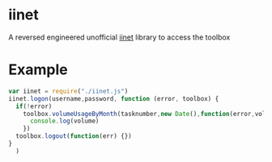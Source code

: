 # iinet
A reversed engineered unofficial [iinet](www.iinet.net.au) library to access the toolbox

Example
=======
```javascript
var iinet = require("./iinet.js")
iinet.logon(username,password, function (error, toolbox) {
  if(!error)
    toolbox.volumeUsageByMonth(tasknumber,new Date(),function(error,volume) {
      console.log(volume)
    })
  toolbox.logout(function(err) {})
}
  )
```
